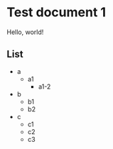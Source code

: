 # Test document 1

Hello, world!

## List

- a
  - a1
    - a1-2
- b
  - b1
  - b2
- c
  - c1
  - c2
  - c3
